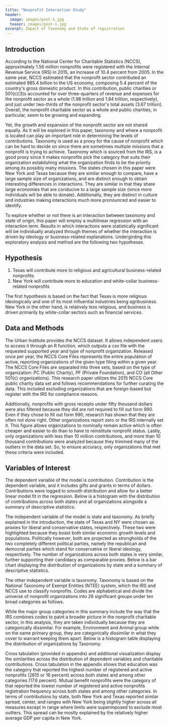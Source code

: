 ```yaml
---
title: "Nonprofit Interaction Study"
header:
  image: images/post-1.jpg
  teaser: images/post-1.jpg
excerpt: Impact of Taxonomy and State of registration
---
```


## Introduction

According to the National Center for Charitable Statistics (NCCS), approximately 1.56 million nonprofits were registered with the Internal Revenue Service (IRS) in 2015, an increase of 10.4 percent from 2005.  In the same year, NCCS estimated that the nonprofit sector contributed an estimated 985.4 billion to the US economy, composing 5.4 percent of the country's gross domestic product. In this contribution, public charities or  501(c)(3)s accounted for over three-quarters of revenue and expenses for the nonprofit sector as a whole (1.98 trillion and 1.84 trillion, respectively), and just under two-thirds of the nonprofit sector's total assets (3.67 trillion).  Overall, the nonprofit charitable sector as a whole and public charities, in particular, seem to be growing and expanding.

Yet, the growth and expansion of the nonprofit sector are not shared equally. As it will be explored in this paper, taxonomy and where a nonprofit is located can play an important role in determining the levels of contributions. Taxonomy is used as a proxy for the cause of nonprofit which can be hard to decide on since there are sometimes multiple missions that a nonprofit is trying to achieve. Taxonomy which is sourced from the IRS, is a good proxy since it makes nonprofits pick the category that suits their organization establishing what the organization finds to be the priority among its possibly many missions. The states chosen in this paper were New York and Texas because they are similar enough to compare, have a large sample size of organizations, and are distinct enough to obtain interesting differences in interactions. They are similar in that they share large economies that are conducive to a large sample size (since more individuals will be able to donate). Additionally, they are distinct in culture and industries making interactions much more pronounced and easier to identify.
    
To explore whether or not there is an interaction between taxonomy and state of origin, this paper will employ a multilinear regression with an interaction term. Results in which interactions were statistically significant will be individually analyzed through themes of whether the interaction is driven by ideology or business-related explanations. Undergirding this exploratory analysis and method are the following two hypotheses.


## Hypothesis

1. Texas will contribute more to religious and agricultural business-related nonprofits
2. New York will contribute more to education and white-collar business-related nonprofits

The first hypothesis is based on the fact that Texas is more religious ideologically and one of its most influential industries being agribusiness. New York in the other hand, is relatively less religious, and business is driven primarily by white-collar sectors such as financial services.   

## Data and Methods

The Urban Institute provides the NCCS dataset. It allows independent users to access it through an R function, which outputs a csv file with the requested supported year and type of nonprofit organization. Released once per year, the NCCS Core Files represents the entire population of active, reporting organizations of the given type filing within a given year. The NCCS Core Files are separated into three sets, based on the type of organization: PC (Public Charity), PF (Private Foundation), and CO (all Other 501(c) organizations).  This research paper utilizes the 2015 NCCS Core public charity data set and follows recommendations for further curating the data. This included excluding organizations that are foreign-based but register with the IRS for compliance reasons.
    
Additionally, nonprofits with gross receipts under fifty thousand dollars were also filtered because they did are not required to fill out form 990. Even if they chose to fill out form 990, research has shown that they are often not done right. Other organizations report zero or the IRS internally set it. This figure allows organizations to nominally remain active which is often cheaper and easier to do than to have to reinstitute nonprofit status.  Lastly, only organizations with less than 10 million contributions, and more than 10 thousand contributions were analyzed because they trimmed many of the outliers in the data set. So, to ensure accuracy, only organizations that met these criteria were included.

## Variables of Interest

The dependent variable of the model is contribution. Contribution is the dependent variable, and it includes gifts and grants in terms of dollars. Contributions were logged to smooth distribution and allow for a better linear model fit in the regression. Below is a histogram with the distribution of contributions across both states and all organizations alongside a summary of descriptive statistics.

The independent variable of the model is state and taxonomy. As briefly explained in the introduction, the state of Texas and NY were chosen as proxies for liberal and conservative states, respectively. These two were highlighted because they boast both similar economic growth levels and populations. Politically however, both are projected as strongholds of the two completely different political parties, namely the republican and democrat parties which stand for conservative or liberal ideology, respectively. The number of organizations across both states is very similar, further supporting their candidacy as comparable proxies. Below is a bar chart displaying the distribution of organizations by state and a summary of descriptive statistics.

The other independent variable is taxonomy. Taxonomy is based on the National Taxonomy of Exempt Entities (NTEE) system, which the IRS and NCCS use to classify nonprofits. Codes are alphabetical and divide the universe of nonprofit organizations into 26 significant groups under ten broad categories as follows.

While the major group categories in this summary include the way that the IRS combines codes to paint a broader picture in the nonprofit charitable sector, in this analysis, they are taken individually because they are categorically dissimilar. For example, Environment and Animal group while on the same primary group, they are categorically dissimilar in what they cover to warrant keeping them apart. Below is a histogram table displaying the distribution of organizations by Taxonomy.
 
Cross tabulation (provided in appendix) and additional visualization display the similarities across the distribution of dependent variables and charitable contributions. Cross tabulation in the appendix shows that education was the category that reported the highest number of registered and active nonprofits (2615 or 16 percent) across both states and among other categories (17.6 percent). Mutual benefit nonprofits were the category of that reported the lowest number of registered and active nonprofits registration frequency across both states and among other categories. In terms of contributions by state, both New York and Texas reported similar spread, center, and ranges with New York being slightly higher across all measures except in range where limits were superimposed to exclude most outliers. This spread can be mostly explained by the relatively higher average GDP per capita in New York.